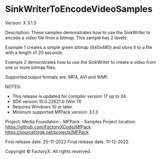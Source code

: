 # SinkWriterToEncodeVideoSamples

Version: X 3.1.3

Description:
  These samples demonstrates how to use the SinkWriter to encode a video file from a bitmap.
  This sample has 2 levels:
  
  Example 1 creates a simple green bitmap (640x480) and store it to a file with a length of 20 seconds.
  
  Example 2 demonstrates how to use the SinkWriter to create a video from one or more bitmap files.

Supported output formats are: MP4, AVI and WMF.

NOTES:
 - This release is updated for compiler version 17 up to 34.
 - SDK version 10.0.22621.0 (Win 11)
 - Requires Windows 10 or later.
 - Minimum supported MfPack version: 3.1.3

Project: Media Foundation - MFPack - Samples
Project location: https://github.com/FactoryXCode/MfPack
                  https://sourceforge.net/projects/MFPack

First release date: 25-11-2022
Final release date: 11-12-2022

Copyright © FactoryX. All rights reserved.




